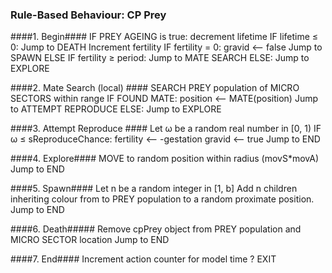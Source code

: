 ### Rule-Based Behaviour: CP Prey ###
####1. Begin####
	IF PREY AGEING is true:
		decrement lifetime
		IF lifetime ≤ 0: Jump to DEATH
	Increment fertility
	IF fertility = 0:
		gravid ⟵ false
		Jump to SPAWN
	ELSE IF fertility ≥ period: Jump to MATE SEARCH
	ELSE: Jump to EXPLORE

####2.  Mate Search  (local) ####
	SEARCH PREY population of MICRO SECTORS within range
	IF FOUND MATE: 
		position ⟵ MATE(position)
		Jump to ATTEMPT REPRODUCE
	ELSE: Jump to EXPLORE

####3. Attempt Reproduce ####
	Let ω be a random real number in [0, 1)
	IF ω ≤ sReproduceChance:
		fertility ⟵ -gestation
		gravid ⟵ true
	Jump to END

####4. Explore####
	MOVE to random position within radius (movS*movA)
	Jump to END

####5. Spawn####
	Let n be a random integer in [1, b]
	Add n children inheriting colour from  to PREY population to a random proximate position.
	Jump to END

####6. Death#####
	Remove cpPrey object from PREY population and MICRO SECTOR location
	Jump to END

####7. End####
	Increment action counter for model time
	?
	EXIT 

